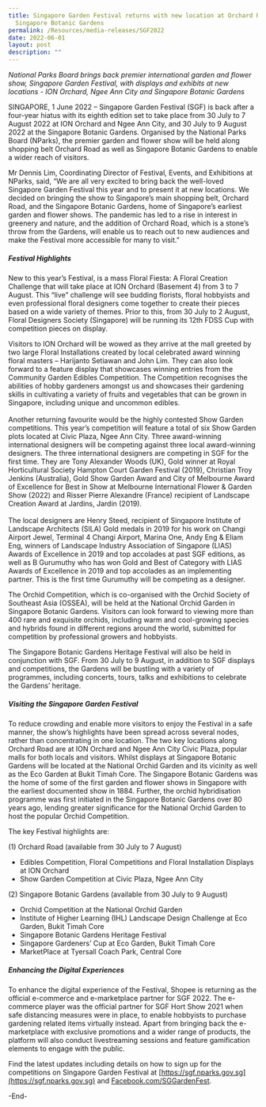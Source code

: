 ```yaml
---
title: Singapore Garden Festival returns with new location at Orchard Road and
  Singapore Botanic Gardens
permalink: /Resources/media-releases/SGF2022
date: 2022-06-01
layout: post
description: ""
---
```

*National Parks Board brings back premier international garden and flower show, Singapore Garden Festival, with displays and exhibits at new locations - ION Orchard, Ngee Ann City and Singapore Botanic Gardens*

SINGAPORE, 1 June 2022 – Singapore Garden Festival (SGF) is back after a four-year hiatus with its eighth edition set to take place from 30 July to 7 August 2022 at ION Orchard and Ngee Ann City, and 30 July to 9 August 2022 at the Singapore Botanic Gardens. Organised by the National Parks Board (NParks), the premier garden and flower show will be held along shopping belt Orchard Road as well as Singapore Botanic Gardens to enable a wider reach of visitors. 

Mr Dennis Lim, Coordinating Director of Festival, Events, and Exhibitions at NParks, said, “We are all very excited to bring back the well-loved Singapore Garden Festival this year and to present it at new locations. We decided on bringing the show to Singapore’s main shopping belt, Orchard Road, and the Singapore Botanic Gardens, home of Singapore’s earliest garden and flower shows. The pandemic has led to a rise in interest in greenery and nature, and the addition of Orchard Road, which is a stone’s throw from the Gardens, will enable us to reach out to new audiences and make the Festival more accessible for many to visit.”

##### Festival Highlights
New to this year’s Festival, is a mass Floral Fiesta: A Floral Creation Challenge that will take place at ION Orchard (Basement 4) from 3 to 7 August. This “live” challenge will see budding florists, floral hobbyists and even professional floral designers come together to create their pieces based on a wide variety of themes. Prior to this, from 30 July to 2 August, Floral Designers Society (Singapore) will be running its 12th FDSS Cup with competition pieces on display. 

Visitors to ION Orchard will be wowed as they arrive at the mall greeted by two large Floral Installations created by local celebrated award winning floral masters – Harijanto Setiawan and John Lim. They can also look forward to a feature display that showcases winning entries from the Community Garden Edibles Competition. The Competition recognises the abilities of hobby gardeners amongst us and showcases their gardening skills in cultivating a variety of fruits and vegetables that can be grown in Singapore, including unique and uncommon edibles. <br><br>
Another returning favourite would be the highly contested Show Garden competitions. This year’s competition will feature a total of six Show Garden plots located at Civic Plaza, Ngee Ann City. Three award-winning international designers will be competing against three local award-winning designers. The three international designers are competing in SGF for the first time. They are Tony Alexander Woods (UK), Gold winner at Royal Horticultural Society Hampton Court Garden Festival (2019), Christian Troy Jenkins (Australia), Gold Show Garden Award and City of Melbourne Award of Excellence for Best in Show at Melbourne International Flower & Garden Show (2022) and Risser Pierre Alexandre (France) recipient of Landscape Creation Award at Jardins, Jardin (2019). <br><br>
The local designers are Henry Steed, recipient of Singapore Institute of Landscape Architects (SILA) Gold medals in 2019 for his work on Changi Airport Jewel, Terminal 4 Changi Airport, Marina One, Andy Eng & Eliam Eng, winners of Landscape Industry Association of Singapore (LIAS) Awards of Excellence in 2019 and top accolades at past SGF editions, as well as B Gurumuthy who has won Gold and Best of Category with LIAS Awards of Excellence in 2019 and top accolades as an implementing partner. This is the first time Gurumuthy will be competing as a designer. 

The Orchid Competition, which is co-organised with the Orchid Society of Southeast Asia (OSSEA), will be held at the National Orchid Garden in Singapore Botanic Gardens. Visitors can look forward to viewing more than 400 rare and exquisite orchids, including warm and cool-growing species and hybrids found in different regions around the world, submitted for competition by professional growers and hobbyists.

The Singapore Botanic Gardens Heritage Festival will also be held in conjunction with SGF. From 30 July to 9 August, in addition to SGF displays and competitions, the Gardens will be bustling with a variety of programmes, including concerts, tours, talks and exhibitions to celebrate the Gardens’ heritage. 

##### Visiting the Singapore Garden Festival

To reduce crowding and enable more visitors to enjoy the Festival in a safe manner, the show’s highlights have been spread across several nodes, rather than concentrating in one location. The two key locations along Orchard Road are at ION Orchard and Ngee Ann City Civic Plaza, popular malls for both locals and visitors. Whilst displays at Singapore Botanic Gardens will be located at the National Orchid Garden and its vicinity as well as the Eco Garden at Bukit Timah Core. The Singapore Botanic Gardens was the home of some of the first garden and flower shows in Singapore with the earliest documented show in 1884. Further, the orchid hybridisation programme was first initiated in the Singapore Botanic Gardens over 80 years ago, lending greater significance for the National Orchid Garden to host the popular Orchid Competition.

The key Festival highlights are:

(1)	Orchard Road (available from 30 July to 7 August)
-	Edibles Competition, Floral Competitions and Floral Installation Displays at ION Orchard 
-	Show Garden Competition at Civic Plaza, Ngee Ann City

(2)	Singapore Botanic Gardens (available from 30 July to 9 August)
-	Orchid Competition at the National Orchid Garden
-	Institute of Higher Learning (IHL) Landscape Design Challenge at Eco Garden, Bukit Timah Core
-	Singapore Botanic Gardens Heritage Festival
-	Singapore Gardeners’ Cup at Eco Garden, Bukit Timah Core
-	MarketPlace at Tyersall Coach Park, Central Core

##### Enhancing the Digital Experiences

To enhance the digital experience of the Festival, Shopee is returning as the official e-commerce and e-marketplace partner for SGF 2022. The e-commerce player was the official partner for SGF Hort Show 2021 when safe distancing measures were in place, to enable hobbyists to purchase gardening related items virtually instead. Apart from bringing back the e-marketplace with exclusive promotions and a wider range of products, the platform will also conduct livestreaming sessions and feature gamification elements to engage with the public.

Find the latest updates including details on how to sign up for the competitions on Singapore Garden Festival at [https://sgf.nparks.gov.sg](https://sgf.nparks.gov.sg) and [Facebook.com/SGGardenFest](Facebook.com/SGGardenFest).

  -End-